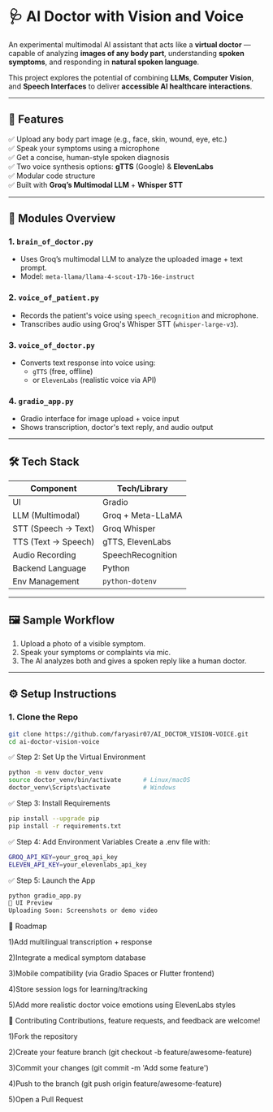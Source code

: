 # 🩺 AI Doctor with Vision and Voice

An experimental multimodal AI assistant that acts like a **virtual doctor** — capable of analyzing **images of any body part**, understanding **spoken symptoms**, and responding in **natural spoken language**.

This project explores the potential of combining **LLMs**, **Computer Vision**, and **Speech Interfaces** to deliver **accessible AI healthcare interactions**.

---

## 🚀 Features

✅ Upload any body part image (e.g., face, skin, wound, eye, etc.)  
✅ Speak your symptoms using a microphone  
✅ Get a concise, human-style spoken diagnosis  
✅ Two voice synthesis options: **gTTS** (Google) & **ElevenLabs**  
✅ Modular code structure  
✅ Built with **Groq’s Multimodal LLM** + **Whisper STT**

---

## 🧠 Modules Overview

### 1. `brain_of_doctor.py`  
- Uses Groq’s multimodal LLM to analyze the uploaded image + text prompt.
- Model: `meta-llama/llama-4-scout-17b-16e-instruct`

### 2. `voice_of_patient.py`  
- Records the patient's voice using `speech_recognition` and microphone.
- Transcribes audio using Groq's Whisper STT (`whisper-large-v3`).

### 3. `voice_of_doctor.py`  
- Converts text response into voice using:
  - `gTTS` (free, offline)
  - or `ElevenLabs` (realistic voice via API)

### 4. `gradio_app.py`  
- Gradio interface for image upload + voice input
- Shows transcription, doctor's text reply, and audio output

---

## 🛠️ Tech Stack

| Component          | Tech/Library        |
|--------------------|---------------------|
| UI                 | Gradio              |
| LLM (Multimodal)   | Groq + Meta-LLaMA   |
| STT (Speech → Text)| Groq Whisper        |
| TTS (Text → Speech)| gTTS, ElevenLabs    |
| Audio Recording    | SpeechRecognition   |
| Backend Language   | Python              |
| Env Management     | `python-dotenv`     |

---

## 🖼️ Sample Workflow

1. Upload a photo of a visible symptom.
2. Speak your symptoms or complaints via mic.
3. The AI analyzes both and gives a spoken reply like a human doctor.

---

## ⚙️ Setup Instructions

### 1. Clone the Repo

```bash
git clone https://github.com/faryasir07/AI_DOCTOR_VISION-VOICE.git
cd ai-doctor-vision-voice
```



✅ Step 2: Set Up the Virtual Environment

```bash
python -m venv doctor_venv
source doctor_venv/bin/activate      # Linux/macOS
doctor_venv\Scripts\activate         # Windows
```

✅ Step 3: Install Requirements

```bash
pip install --upgrade pip
pip install -r requirements.txt
```


✅ Step 4: Add Environment Variables
Create a .env file with:

```bash
GROQ_API_KEY=your_groq_api_key
ELEVEN_API_KEY=your_elevenlabs_api_key
```

✅ Step 5: Launch the App

```bash
python gradio_app.py
📸 UI Preview
Uploading Soon: Screenshots or demo video
```


🔮 Roadmap

 1)Add multilingual transcription + response

 2)Integrate a medical symptom database

 3)Mobile compatibility (via Gradio Spaces or Flutter frontend)

 4)Store session logs for learning/tracking

 5)Add more realistic doctor voice emotions using ElevenLabs styles

🤝 Contributing
Contributions, feature requests, and feedback are welcome!

1)Fork the repository

2)Create your feature branch (git checkout -b feature/awesome-feature)

3)Commit your changes (git commit -m 'Add some feature')

4)Push to the branch (git push origin feature/awesome-feature)

5)Open a Pull Request

